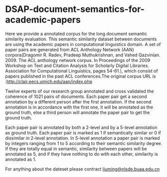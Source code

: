 # DSAP-document-semantics-for-academic-papers

Here we provide a annotated corpus for the long document semantic similarity evaluation. This semantic similarity dataset between documents are using the academic papers in computational linguistics domain. A set of paper pairs are generated from ACL Anthology Network (AAN) corpora(Dragomir R. Radev, Pradeep Muthukrishnan, and Vahed Qazvinian. 2009. The ACL anthology network corpus. In Proceedings of the 2009 Workshop on Text and Citation Analysis for Scholarly Digital Libraries. Association for Computational Linguistics, pages 54-61.), which consist of papers published in the past ACL conferences.The original corpus URL is :http://clair.eecs.umich.edu/aan/index.php

Twelve experts of our research group annotated and cross validated the coherence of 1021 pairs of documents. Each paper pair get a second annotation by a different person after the first annotation. If the second annotation is in accordance with the first one, it will be annotated as the ground truth, else a third person will annotate the paper pair to get the ground truth.

Each paper pair is annotated by both a 2-level and by a 5-level annotation as ground truth. Each paper pair is marked as 1 if semantically similar or 0 if dissimilar in 2-level annotation. In 5-level annotation a paper pair is marked by integers ranging from 1 to 5 according to their semantic similarity degree. If they are totally equal in semantic, similarity between papers will be annotated as 5, and if they have nothing to do with each other, similarity is annotated as 1.

For anything about the dateset please contract liuming@nlsde.buaa.edu.cn
